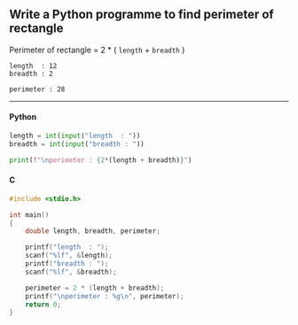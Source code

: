 ## Write a Python programme to find perimeter of rectangle

Perimeter of rectangle = 2 * ( ` length ` + ` breadth ` )

```
length  : 12
breadth : 2

perimeter : 28
```

---

<CodeBlock slots="heading, code" repeat="2" languages="Python, C" />

#### Python

```python
length = int(input("length  : "))
breadth = int(input("breadth : "))

print(f"\nperimeter : {2*(length + breadth)}")
```

#### C

```c
#include <stdio.h>

int main()
{
    double length, breadth, perimeter;

    printf("length  : ");
    scanf("%lf", &length);
    printf("breadth : ");
    scanf("%lf", &breadth);

    perimeter = 2 * (length + breadth);
    printf("\nperimeter : %g\n", perimeter);
    return 0;
}

```
